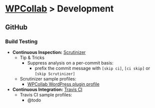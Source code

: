 # [WPCollab](https://github.com/WPCollab/WPCollab) > Development

## GitHub

### Build Testing

- __Continuous Inspection:__ [Scrutinizer](https://scrutinizer-ci.com/)
	- Tip & Tricks
		- Suppress analysis on a per-commit basis:
			- prefix the commit message with `[skip ci]`, `[ci skip]` or `[skip Scrutinizer]`
	- Scrutinizer sample profiles:
		- [WPCollab WordPress plugin profile](https://github.com/WPCollab/WPCollab/blob/master/development/Scrutinizer/WPCollab_WP-plugin.scrutinizer.yml)
- __Continuous Integration:__ [Travis CI](https://travis-ci.org/)
	- Travis CI sample profiles:
		- @todo
